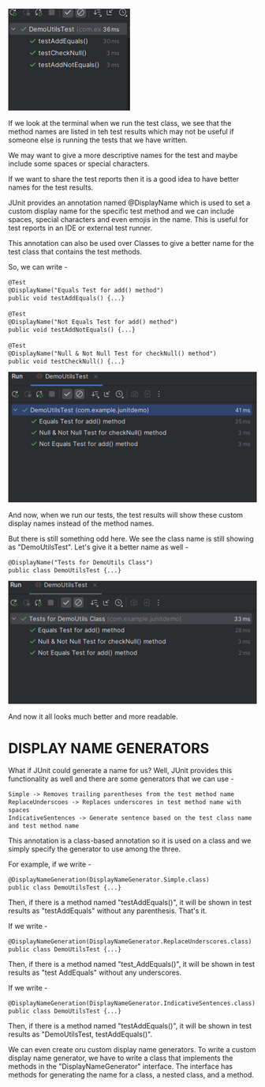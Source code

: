 ![alt text](image-4.png)

If we look at the terminal when we run the test class, we see that the method names are listed in teh test results which may not be useful if someone else is running the tests that we have written.

We may want to give a more descriptive names for the test and maybe include some spaces or special characters.

If we want to share the test reports then it is a good idea to have better names for the test results.

JUnit provides an annotation named @DisplayName which is used to set a custom display name for the specific test method and we can include spaces, special characters and even emojis in the name. This is useful for test reports in an IDE or external test runner.

This annotation can also be used over Classes to give a better name for the test class that contains the test methods.

So, we can write - 

    @Test
    @DisplayName("Equals Test for add() method")
    public void testAddEquals() {...}

    @Test
    @DisplayName("Not Equals Test for add() method")
    public void testAddNotEquals() {...}

    @Test
    @DisplayName("Null & Not Null Test for checkNull() method")
    public void testCheckNull() {...}

![alt text](image-5.png)

And now, when we run our tests, the test results will show these custom display names instead of the method names.

But there is still something odd here. We see the class name is still showing as "DemoUtilsTest". Let's give it a better name as well - 

    @DisplayName("Tests for DemoUtils Class")
    public class DemoUtilsTest {...}

![alt text](image-6.png)

And now it all looks much better and more readable.

# DISPLAY NAME GENERATORS

What if JUnit could generate a name for us? Well, JUnit provides this functionality as well and there are some generators that we can use - 

    Simple -> Removes trailing parentheses from the test method name
    ReplaceUnderscoes -> Replaces underscores in test method name with spaces
    IndicativeSentences -> Generate sentence based on the test class name and test method name

This annotation is a class-based annotation so it is used on a class and we simply specify the generator to use among the three.

For example, if we write - 

    @DisplayNameGeneration(DisplayNameGenerator.Simple.class)
    public class DemoUtilsTest {...}

Then, if there is a method named "testAddEquals()", it will be shown in test results as "testAddEquals" without any parenthesis. That's it.

If we write - 

    @DisplayNameGeneration(DisplayNameGenerator.ReplaceUnderscores.class)
    public class DemoUtilsTest {...}

Then, if there is a method named "test_AddEquals()", it will be shown in test results as "test AddEquals" without any underscores.

If we write - 

    @DisplayNameGeneration(DisplayNameGenerator.IndicativeSentences.class)
    public class DemoUtilsTest {...}

Then, if there is a method named "testAddEquals()", it will be shown in test results as "DemoUtilsTest, testAddEquals()".

We can even create oru custom display name generators. To write a custom display name generator, we have to write a class that implements the methods in the "DisplayNameGenerator" interface. The interface has methods for generating the name for a class, a nested class, and a method.
